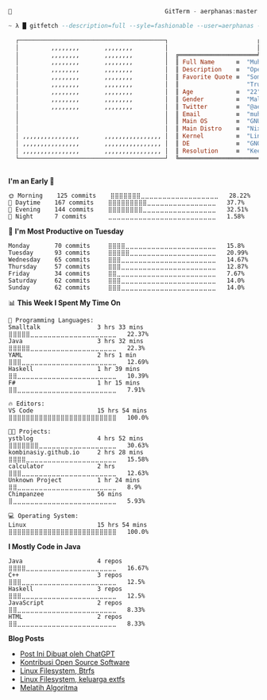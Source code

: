 ```javascript
🐧                                           GitTerm - aerphanas:master                                     ─ ■ X 
```
```haskell
~ λ █ gitfetch --description=full --syle=fashionable --user=aerphanas --password=***************

  ┌─────────────────────────────────────────┐                         ╔══════════════════╗
  │         ,,,,,,,,       ,,,,,,,,         │                         ║ aerphanas@github ║
  │         ,,,,,,,,       ,,,,,,,,         │  ╔══════════════════════╩══════════════════╩══════════════════════╗ 
  │         ,,,,,,,,       ,,,,,,,,         │  ║ Full Name      ≡  "Muhammad Aviv Burhanudin"                   ║ 
  │         ,,,,,,,,       ,,,,,,,,         │  ║ Description    ≡  "Open Source Enthusiast"                     ║ 
  │         ,,,,,,,,       ,,,,,,,,         │  ║ Favorite Quote ≡  "Sometimes I Dont Know The"                  ║ 
  │         ,,,,,,,,       ,,,,,,,,         │  ║                   "True Reason Behind My Choices"              ║ 
  │         ,,,,,,,,       ,,,,,,,,         │  ║ Age            ≡  "22"                                         ║ 
  │         ,,,,,,,,       ,,,,,,,,         │  ║ Gender         ≡  "Male"                                       ║ 
  │         ,,,,,,,,       ,,,,,,,,         │  ║ Twitter        ≡  "@aerphanas"                                 ║ 
  │                                         │  ║ Email          ≡  "muhamadaviv14@gmail.com"                    ║ 
  │                                         │  ║ Main OS        ≡  "GNU/LINUX"                                  ║ 
  │                                         │  ║ Main Distro    ≡  "NixOS"                                      ║ 
  │ ,,,,,,,,,,,,,,,,       ,,,,,,,,,,,,,,,, │  ║ Kernel         ≡  "Linux"                                      ║ 
  │ ,,,,,,,,,,,,,,,,       ,,,,,,,,,,,,,,,, │  ║ DE             ≡  "GNOME"                                      ║ 
  │ ,,,,,,,,,,,,,,,,       ,,,,,,,,,,,,,,,, │  ║ Resolution     ≡  "Keep Learning And Stay Humble"              ║ 
  └─────────────────────────────────────────┘  ╚════════════════════════════════════════════════════════════════╝ 
  
`````

<!--START_SECTION:waka-->
**I'm an Early 🐤** 

```text
🌞 Morning    125 commits    ⣿⣿⣿⣿⣿⣿⣿⣀⣀⣀⣀⣀⣀⣀⣀⣀⣀⣀⣀⣀⣀⣀⣀⣀⣀   28.22% 
🌆 Daytime    167 commits    ⣿⣿⣿⣿⣿⣿⣿⣿⣿⣀⣀⣀⣀⣀⣀⣀⣀⣀⣀⣀⣀⣀⣀⣀⣀   37.7% 
🌃 Evening    144 commits    ⣿⣿⣿⣿⣿⣿⣿⣿⣀⣀⣀⣀⣀⣀⣀⣀⣀⣀⣀⣀⣀⣀⣀⣀⣀   32.51% 
🌙 Night      7 commits      ⣀⣀⣀⣀⣀⣀⣀⣀⣀⣀⣀⣀⣀⣀⣀⣀⣀⣀⣀⣀⣀⣀⣀⣀⣀   1.58%

```
📅 **I'm Most Productive on Tuesday** 

```text
Monday       70 commits     ⣿⣿⣿⣿⣀⣀⣀⣀⣀⣀⣀⣀⣀⣀⣀⣀⣀⣀⣀⣀⣀⣀⣀⣀⣀   15.8% 
Tuesday      93 commits     ⣿⣿⣿⣿⣿⣀⣀⣀⣀⣀⣀⣀⣀⣀⣀⣀⣀⣀⣀⣀⣀⣀⣀⣀⣀   20.99% 
Wednesday    65 commits     ⣿⣿⣿⣀⣀⣀⣀⣀⣀⣀⣀⣀⣀⣀⣀⣀⣀⣀⣀⣀⣀⣀⣀⣀⣀   14.67% 
Thursday     57 commits     ⣿⣿⣿⣀⣀⣀⣀⣀⣀⣀⣀⣀⣀⣀⣀⣀⣀⣀⣀⣀⣀⣀⣀⣀⣀   12.87% 
Friday       34 commits     ⣿⣿⣀⣀⣀⣀⣀⣀⣀⣀⣀⣀⣀⣀⣀⣀⣀⣀⣀⣀⣀⣀⣀⣀⣀   7.67% 
Saturday     62 commits     ⣿⣿⣿⣀⣀⣀⣀⣀⣀⣀⣀⣀⣀⣀⣀⣀⣀⣀⣀⣀⣀⣀⣀⣀⣀   14.0% 
Sunday       62 commits     ⣿⣿⣿⣀⣀⣀⣀⣀⣀⣀⣀⣀⣀⣀⣀⣀⣀⣀⣀⣀⣀⣀⣀⣀⣀   14.0%

```


📊 **This Week I Spent My Time On** 

```text
💬 Programming Languages: 
Smalltalk                3 hrs 33 mins       ⣿⣿⣿⣿⣿⣀⣀⣀⣀⣀⣀⣀⣀⣀⣀⣀⣀⣀⣀⣀⣀⣀⣀⣀⣀   22.37% 
Java                     3 hrs 32 mins       ⣿⣿⣿⣿⣿⣀⣀⣀⣀⣀⣀⣀⣀⣀⣀⣀⣀⣀⣀⣀⣀⣀⣀⣀⣀   22.3% 
YAML                     2 hrs 1 min         ⣿⣿⣿⣀⣀⣀⣀⣀⣀⣀⣀⣀⣀⣀⣀⣀⣀⣀⣀⣀⣀⣀⣀⣀⣀   12.69% 
Haskell                  1 hr 39 mins        ⣿⣿⣀⣀⣀⣀⣀⣀⣀⣀⣀⣀⣀⣀⣀⣀⣀⣀⣀⣀⣀⣀⣀⣀⣀   10.39% 
F#                       1 hr 15 mins        ⣿⣿⣀⣀⣀⣀⣀⣀⣀⣀⣀⣀⣀⣀⣀⣀⣀⣀⣀⣀⣀⣀⣀⣀⣀   7.91%

🔥 Editors: 
VS Code                  15 hrs 54 mins      ⣿⣿⣿⣿⣿⣿⣿⣿⣿⣿⣿⣿⣿⣿⣿⣿⣿⣿⣿⣿⣿⣿⣿⣿⣿   100.0%

🐱‍💻 Projects: 
ystblog                  4 hrs 52 mins       ⣿⣿⣿⣿⣿⣿⣿⣀⣀⣀⣀⣀⣀⣀⣀⣀⣀⣀⣀⣀⣀⣀⣀⣀⣀   30.63% 
kombinasiy.github.io     2 hrs 28 mins       ⣿⣿⣿⣿⣀⣀⣀⣀⣀⣀⣀⣀⣀⣀⣀⣀⣀⣀⣀⣀⣀⣀⣀⣀⣀   15.58% 
calculator               2 hrs               ⣿⣿⣿⣀⣀⣀⣀⣀⣀⣀⣀⣀⣀⣀⣀⣀⣀⣀⣀⣀⣀⣀⣀⣀⣀   12.63% 
Unknown Project          1 hr 24 mins        ⣿⣿⣀⣀⣀⣀⣀⣀⣀⣀⣀⣀⣀⣀⣀⣀⣀⣀⣀⣀⣀⣀⣀⣀⣀   8.9% 
Chimpanzee               56 mins             ⣿⣀⣀⣀⣀⣀⣀⣀⣀⣀⣀⣀⣀⣀⣀⣀⣀⣀⣀⣀⣀⣀⣀⣀⣀   5.93%

💻 Operating System: 
Linux                    15 hrs 54 mins      ⣿⣿⣿⣿⣿⣿⣿⣿⣿⣿⣿⣿⣿⣿⣿⣿⣿⣿⣿⣿⣿⣿⣿⣿⣿   100.0%

```

**I Mostly Code in Java** 

```text
Java                     4 repos             ⣿⣿⣿⣿⣀⣀⣀⣀⣀⣀⣀⣀⣀⣀⣀⣀⣀⣀⣀⣀⣀⣀⣀⣀⣀   16.67% 
C++                      3 repos             ⣿⣿⣿⣀⣀⣀⣀⣀⣀⣀⣀⣀⣀⣀⣀⣀⣀⣀⣀⣀⣀⣀⣀⣀⣀   12.5% 
Haskell                  3 repos             ⣿⣿⣿⣀⣀⣀⣀⣀⣀⣀⣀⣀⣀⣀⣀⣀⣀⣀⣀⣀⣀⣀⣀⣀⣀   12.5% 
JavaScript               2 repos             ⣿⣿⣀⣀⣀⣀⣀⣀⣀⣀⣀⣀⣀⣀⣀⣀⣀⣀⣀⣀⣀⣀⣀⣀⣀   8.33% 
HTML                     2 repos             ⣿⣿⣀⣀⣀⣀⣀⣀⣀⣀⣀⣀⣀⣀⣀⣀⣀⣀⣀⣀⣀⣀⣀⣀⣀   8.33%

```



<!--END_SECTION:waka-->

**Blog Posts**

<!--START_SECTION:feed-->
* [Post Ini Dibuat oleh ChatGPT](https:&#x2F;&#x2F;aerphanas.github.io&#x2F;posts&#x2F;2022-12-22-Post_Ini_Dibuat_oleh_ChatGPT.html)
* [Kontribusi Open Source Software](https:&#x2F;&#x2F;aerphanas.github.io&#x2F;posts&#x2F;2022-12-21-Kontribusi_Open_Source_Software.html)
* [Linux Filesystem, Btrfs](https:&#x2F;&#x2F;aerphanas.github.io&#x2F;posts&#x2F;2022-12-13-Linux_Filesystem%2C_Btrfs.html)
* [Linux Filesystem, keluarga extfs](https:&#x2F;&#x2F;aerphanas.github.io&#x2F;posts&#x2F;2022-12-08-Linux_Filesystem%2C_keluarga_extfs.html)
* [Melatih Algoritma](https:&#x2F;&#x2F;aerphanas.github.io&#x2F;posts&#x2F;2022-12-04-Melatih_Algoritma.html)
<!--END_SECTION:feed-->
